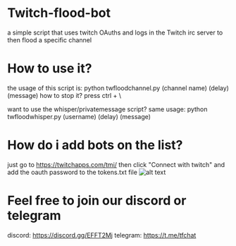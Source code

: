 # Twitch-flood-bot
a simple script that uses twitch OAuths and logs in the Twitch irc server to then flood a specific channel

# How to use it?
the usage of this script is: python twfloodchannel.py (channel name) (delay) (message)
how to stop it? press ctrl + \

want to use the whisper/privatemessage script? same usage: python twfloodwhisper.py (username) (delay) (message)
  
 # How do i add bots on the list?
 just go to https://twitchapps.com/tmi/ then click "Connect with twitch" and add the oauth password to the tokens.txt file
 ![alt text](https://image.prntscr.com/image/m6Dz0TM0TFay1k1BViVGSw.png)
 
 # Feel free to join our discord or telegram
 discord: https://discord.gg/EFFT2Mj
 telegram: https://t.me/tfchat

